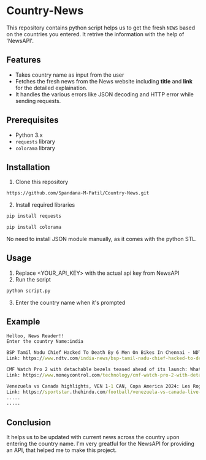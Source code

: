 # Country-News
This repository contains python script helps us to get the fresh `NEWS` based on the countries you entered. It retrive the information with the help of 'NewsAPI'.
## Features
- Takes country name as input from the user
- Fetches the fresh news from the News website including **title** and **link** for the detailed explaination.
- It handles the various errors like JSON decoding and HTTP error while sending requests.

## Prerequisites
- Python 3.x
- `requests` library
- `colorama` library
## Installation
1. Clone this repository
```cmd
https://github.com/Spandana-M-Patil/Country-News.git
```
2. Install required libraries
```cmd
pip install requests
```
```cmd
pip install colorama
```
No need to install JSON module manually, as it comes with the python STL.
## Usage
1. Replace <YOUR_API_KEY> with the actual api key from NewsAPI
2. Run the script
```cmd
python script.py
```
3. Enter the country name when it's prompted
## Example
```cmd
Helloo, News Reader!!
Enter the country Name:india

BSP Tamil Nadu Chief Hacked To Death By 6 Men On Bikes In Chennai - NDTV
Link: https://www.ndtv.com/india-news/bsp-tamil-nadu-chief-hacked-to-death-by-6-men-on-bikes-in-chennai-6042943

CMF Watch Pro 2 with detachable bezels teased ahead of its launch: What to expect - Moneycontrol
Link: https://www.moneycontrol.com/technology/cmf-watch-pro-2-with-detachable-bezels-teased-ahead-of-its-launch-what-to-expect-article-12763403.html

Venezuela vs Canada highlights, VEN 1-1 CAN, Copa America 2024: Les Rogues win penalty shootout (4-3) to make maiden semifinals - Sportstar
Link: https://sportstar.thehindu.com/football/venezuela-vs-canada-live-match-updates-score-highlights-copa-america-2024-quarterfinal-ven-v-can/article68373756.ece
.....
.....
```
## Conclusion
It helps us to be updated with current news across the country upon entering the country name.
I'm very greatful for the NewsAPI for providing an API, that helped me to make this project.
